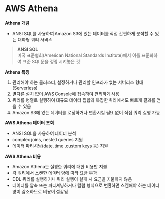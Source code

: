 # AWS Athena

**Athena 개념**
- ANSI SQL를 사용하여 Amazon S3에 있는 데이터를 직접 간편하게 분석할 수 있는 대화형 쿼리 서비스
> **ANSI SQL**  
  미국 표준협회(American National Standards Institute)에서 이를 표준화하여 표준 SQL문을 정립 시켜놓은 것
  
**Athena 특징**
1. 관리해야 하는 클러스터, 설정하거나 관리할 인프라가 없는 서버리스 형태 (Serverless)
2. 별다른 설치 없이 AWS Console에 접속하여 편리하게 사용
3. 쿼리를 병렬로 실행하여 대규모 데이터 집합과 복잡한 쿼리에서도 빠르게 결과를 얻을 수 있음
4. Amazon S3에 있는 데이터를 로딩하거나 변환시킬 필요 없이 직접 쿼리 실행 가능

**AWS Athena 데이터 조회**
- ANSI SQL을 사용하여 데이터 분석
- complex joins, nested queries 지원
- 데이터 파티셔닝(date, time ,custom keys 등) 지원 

**AWS Athena 비용**
- Amazon Athena는 실행한 쿼리에 대한 비용만 지불
- 각 쿼리에서 스캔한 데이터 양에 따라 요금 부과
- DDL 쿼리를 실행하거나 쿼리 실행이 실패 시 요금을 지불하지 않음
- 데이터를 압축 또는 파티셔닝하거나 컬럼 형식으로 변환하면 스캔해야 하는 데이터 양이 감소하므로 비용이 절감됨
